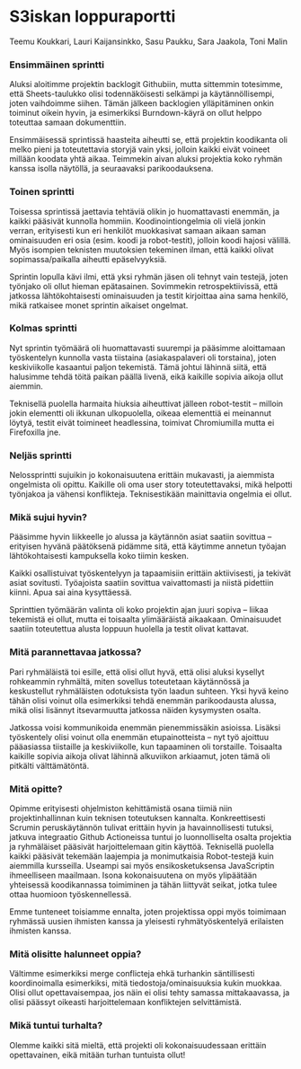 # S3iskan loppuraportti
Teemu Koukkari, Lauri Kaijansinkko, Sasu Paukku, Sara Jaakola, Toni Malin

### Ensimmäinen sprintti
Aluksi aloitimme projektin backlogit Githubiin, mutta sittemmin totesimme, että Sheets-taulukko olisi todennäköisesti selkämpi ja käytännöllisempi, joten vaihdoimme siihen. Tämän jälkeen backlogien ylläpitäminen onkin toiminut oikein hyvin, ja esimerkiksi Burndown-käyrä on ollut helppo toteuttaa samaan dokumenttiin.

Ensimmäisessä sprintissä haasteita aiheutti se, että projektin koodikanta oli melko pieni ja toteutettavia storyjä vain yksi, jolloin kaikki eivät voineet millään koodata yhtä aikaa. Teimmekin aivan aluksi projektia koko ryhmän kanssa isolla näytöllä, ja seuraavaksi parikoodauksena.

### Toinen sprintti
Toisessa sprintissä jaettavia tehtäviä olikin jo huomattavasti enemmän, ja kaikki pääsivät kunnolla hommiin. Koodinointiongelmia oli vielä jonkin verran, erityisesti kun eri henkilöt muokkasivat samaan aikaan saman ominaisuuden eri osia (esim. koodi ja robot-testit), jolloin koodi hajosi välillä. Myös isompien teknisten muutoksien tekeminen ilman, että kaikki olivat sopimassa/paikalla aiheutti epäselvyyksiä.

Sprintin lopulla kävi ilmi, että yksi ryhmän jäsen oli tehnyt vain testejä, joten työnjako oli ollut hieman epätasainen. Sovimmekin retrospektiivissä, että jatkossa lähtökohtaisesti ominaisuuden ja testit kirjoittaa aina sama henkilö, mikä ratkaisee monet sprintin aikaiset ongelmat.

### Kolmas sprintti
Nyt sprintin työmäärä oli huomattavasti suurempi ja pääsimme aloittamaan työskentelyn kunnolla vasta  tiistaina (asiakaspalaveri oli torstaina), joten keskiviikolle kasaantui paljon tekemistä. Tämä johtui lähinnä siitä, että halusimme tehdä töitä paikan päällä livenä, eikä kaikille sopivia aikoja ollut aiemmin.

Teknisellä puolella harmaita hiuksia aiheuttivat jälleen robot-testit – milloin jokin elementti oli ikkunan ulkopuolella, oikeaa elementtiä ei meinannut löytyä, testit eivät toimineet headlessina, toimivat Chromiumilla mutta ei Firefoxilla jne. 

### Neljäs sprintti
Nelossprintti sujuikin jo kokonaisuutena erittäin mukavasti, ja aiemmista ongelmista oli opittu. Kaikille oli oma user story toteutettavaksi, mikä helpotti työnjakoa ja vähensi konflikteja. Teknisestikään mainittavia ongelmia ei ollut.

### Mikä sujui hyvin?
Pääsimme hyvin liikkeelle jo alussa ja käytännön asiat saatiin sovittua – erityisen hyvänä päätöksenä pidämme sitä, että käytimme annetun työajan lähtökohtaisesti kampuksella koko tiimin kesken. 

Kaikki osallistuivat työskentelyyn ja tapaamisiin erittäin aktiivisesti, ja tekivät asiat sovitusti. Työajoista saatiin sovittua vaivattomasti ja niistä pidettiin kiinni. Apua sai aina kysyttäessä.

Sprinttien työmäärän valinta oli koko projektin ajan juuri sopiva – liikaa tekemistä ei ollut, mutta ei toisaalta ylimääräistä aikaakaan. Ominaisuudet saatiin toteutettua alusta loppuun huolella ja testit olivat kattavat.

### Mitä parannettavaa jatkossa?
Pari ryhmäläistä toi esille, että olisi ollut hyvä, että olisi aluksi kysellyt rohkeammin ryhmältä, miten sovellus toteutetaan käytännössä ja keskustellut ryhmäläisten odotuksista työn laadun suhteen. Yksi hyvä keino tähän olisi voinut olla esimerkiksi tehdä enemmän parikoodausta alussa, mikä olisi lisännyt itsevarmuutta jatkossa näiden kysymysten osalta.

Jatkossa voisi kommunikoida enemmän pienemmissäkin asioissa. Lisäksi työskentely olisi voinut olla enemmän etupainotteista – nyt työ ajoittuu pääasiassa tiistaille ja keskiviikolle, kun tapaaminen oli torstaille. Toisaalta kaikille sopivia aikoja olivat lähinnä alkuviikon arkiaamut, joten tämä oli pitkälti välttämätöntä.

### Mitä opitte?
Opimme erityisesti ohjelmiston kehittämistä osana tiimiä niin projektinhallinnan kuin teknisen toteutuksen kannalta. Konkreettisesti Scrumin peruskäytännön tulivat erittäin hyvin ja havainnollisesti tutuksi, jatkuva integraatio Github Actioneissa tuntui jo luonnolliselta osalta projektia ja ryhmäläiset pääsivät harjoittelemaan gitin käyttöä.
Teknisellä puolella kaikki pääsivät tekemään laajempia ja monimutkaisia Robot-testejä kuin aiemmilla kursseilla. Useampi sai myös ensikosketuksensa JavaScriptin ihmeelliseen maailmaan. Isona kokonaisuutena on myös ylipäätään yhteisessä koodikannassa toimiminen ja tähän liittyvät seikat, jotka tulee ottaa huomioon työskennellessä.

Emme tunteneet toisiamme ennalta, joten projektissa oppi myös toimimaan ryhmässä uusien ihmisten kanssa ja yleisesti ryhmätyöskentelyä erilaisten ihmisten kanssa.

### Mitä olisitte halunneet oppia?
Vältimme esimerkiksi merge conflicteja ehkä turhankin säntillisesti koordinoimalla esimerkiksi, mitä tiedostoja/ominaisuuksia kukin muokkaa. Olisi ollut opettavaisempaa, jos näin ei olisi tehty samassa mittakaavassa, ja olisi päässyt oikeasti harjoittelemaan konfliktejen selvittämistä.

### Mikä tuntui turhalta?
Olemme kaikki sitä mieltä, että projekti oli kokonaisuudessaan erittäin opettavainen, eikä mitään turhan tuntuista ollut!

